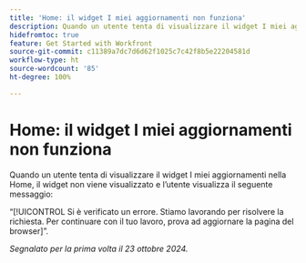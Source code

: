 ```yaml
---
title: 'Home: il widget I miei aggiornamenti non funziona'
description: Quando un utente tenta di visualizzare il widget I miei aggiornamenti nella Home, il widget non viene visualizzato e l’utente visualizza un messaggio.
hidefromtoc: true
feature: Get Started with Workfront
source-git-commit: c11389a7dc7d6d62f1025c7c42f8b5e22204581d
workflow-type: ht
source-wordcount: '85'
ht-degree: 100%

---
```



# Home: il widget I miei aggiornamenti non funziona

Quando un utente tenta di visualizzare il widget I miei aggiornamenti nella Home, il widget non viene visualizzato e l’utente visualizza il seguente messaggio:

“[!UICONTROL Si è verificato un errore. Stiamo lavorando per risolvere la richiesta. Per continuare con il tuo lavoro, prova ad aggiornare la pagina del browser]”.

_Segnalato per la prima volta il 23 ottobre 2024._
